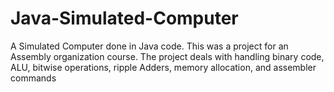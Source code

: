 # Java-Simulated-Computer

A Simulated Computer done in Java code. This was a project for an Assembly organization course. The project deals with handling binary code, ALU, bitwise operations, ripple Adders, memory allocation, and assembler commands
